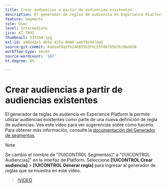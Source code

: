 ```yaml
---
title: Crear audiencias a partir de audiencias existentes
description: El generador de reglas de audiencia en Experience Platform le permite utilizar audiencias existentes como parte de una nueva definición de regla de audiencias. Vea este vídeo para ver sugerencias sobre cómo hacerlo.
feature: Segments
role: User
level: Intermediate
jira: KT-7891
thumbnail: 333304.jpg
exl-id: a98e43e1-4b5e-42fa-8806-aab702947da5
source-git-commit: 6abeaf0a2fb246655b3f6c55fd6785b7619bd456
workflow-type: tm+mt
source-wordcount: '107'
ht-degree: 0%

---
```


# Crear audiencias a partir de audiencias existentes

El generador de reglas de audiencia en Experience Platform le permite utilizar audiencias existentes como parte de una nueva definición de regla de audiencias. Vea este vídeo para ver sugerencias sobre cómo hacerlo. Para obtener más información, consulte la [documentación del Generador de segmentos](https://experienceleague.adobe.com/docs/experience-platform/segmentation/ui/segment-builder.html?lang=es).

>[!NOTE]
>
> Se cambió el nombre de &quot;[!UICONTROL Segmentos]&quot; a &quot;[!UICONTROL Audiencias]&quot; en la interfaz de Platform. Seleccione **[!UICONTROL Crear audiencia]** > **[!UICONTROL Generar regla]** para ingresar al generador de reglas que se muestra en este vídeo.

>[!VIDEO](https://video.tv.adobe.com/v/333304/?learn=on&enablevpops)

